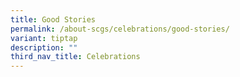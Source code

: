 ```yaml
---
title: Good Stories
permalink: /about-scgs/celebrations/good-stories/
variant: tiptap
description: ""
third_nav_title: Celebrations
---
```

<p></p>